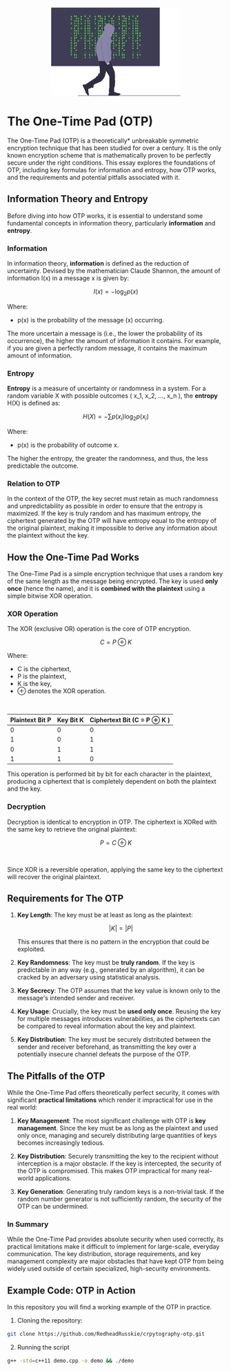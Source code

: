<p align="center">
  <img src="https://github.com/RedheadRusskie/crpytography-otp/blob/main/assets/illustration.svg" alt="Logo" width="300" />
</p>


# The One-Time Pad (OTP)

The One-Time Pad (OTP) is a theoretically* unbreakable symmetric encryption technique that has been studied for over a century. It is the only known encryption scheme that is mathematically proven to be perfectly secure under the right conditions. This essay explores the foundations of OTP, including key formulas for information and entropy, how OTP works, and the requirements and potential pitfalls associated with it.

## Information Theory and Entropy

Before diving into how OTP works, it is essential to understand some fundamental concepts in information theory, particularly **information** and **entropy**.

### Information

In information theory, **information** is defined as the reduction of uncertainty. Devised by the mathematician Claude Shannon, the amount of information I(x) in a message x is given by:

```math
I(x) = -\log_2 p(x)
```

Where:

- p(x) is the probability of the message \(x\) occurring.

The more uncertain a message is (i.e., the lower the probability of its occurrence), the higher the amount of information it contains. For example, if you are given a perfectly random message, it contains the maximum amount of information.

### Entropy

**Entropy** is a measure of uncertainty or randomness in a system. For a random variable X with possible outcomes \( x_1, x_2, ..., x_n \), the **entropy** H(X) is defined as:

```math
H(X) = -\sum p(x_i) \log_2 p(x_i)
```

Where:

- p(x) is the probability of outcome x.

The higher the entropy, the greater the randomness, and thus, the less predictable the outcome.

### Relation to OTP

In the context of the OTP, the key secret must retain as much randomness and unpredictability as possible in order to ensure that the entropy is maximized. If the key is truly random and has maximum entropy, the ciphertext generated by the OTP will have entropy equal to the entropy of the original plaintext, making it impossible to derive any information about the plaintext without the key.

## How the One-Time Pad Works

The One-Time Pad is a simple encryption technique that uses a random key of the same length as the message being encrypted. The key is used **only once** (hence the name), and it is **combined with the plaintext** using a simple bitwise XOR operation.

### XOR Operation

The XOR (exclusive OR) operation is the core of OTP encryption.

```math
C = P \oplus K
```

Where:

- C is the ciphertext,
- P is the plaintext,
- K is the key,
- ⊕ denotes the XOR operation.
<br/>

| Plaintext Bit P         | Key Bit K         | Ciphertext Bit (C = P ⊕ K )           |
| ----------------------- | ----------------- | ------------------------------------- |
| 0                       | 0                 | 0                                     |
| 1                       | 0                 | 1                                     |
| 0                       | 1                 | 1                                     |
| 1                       | 1                 | 0                                     |

This operation is performed bit by bit for each character in the plaintext, producing a ciphertext that is completely dependent on both the plaintext and the key.

### Decryption

Decryption is identical to encryption in OTP. The ciphertext is XORed with the same key to retrieve the original plaintext:

```math
P = C \oplus K
```
<br/>

Since XOR is a reversible operation, applying the same key to the ciphertext will recover the original plaintext.

## Requirements for The OTP

1. **Key Length**: The key must be at least as long as the plaintext:

   ```math
   |K| = |P|
   ```

   This ensures that there is no pattern in the encryption that could be exploited.

2. **Key Randomness**: The key must be **truly random**. If the key is predictable in any way (e.g., generated by an algorithm), it can be cracked by an adversary using statistical analysis.

3. **Key Secrecy**: The OTP assumes that the key value is known only to the message's intended sender and receiver.

4. **Key Usage**: Crucially, the key must be **used only once**. Reusing the key for multiple messages introduces vulnerabilities, as the ciphertexts can be compared to reveal information about the key and plaintext.

5. **Key Distribution**: The key must be securely distributed between the sender and receiver beforehand, as transmitting the key over a potentially insecure channel defeats the purpose of the OTP.

## The Pitfalls of the OTP

While the One-Time Pad offers theoretically perfect security, it comes with significant **practical limitations** which render it impractical for use in the real world:

1. **Key Management**: The most significant challenge with OTP is **key management**. Since the key must be as long as the plaintext and used only once, managing and securely distributing large quantities of keys becomes increasingly tedious.

2. **Key Distribution**: Securely transmitting the key to the recipient without interception is a major obstacle. If the key is intercepted, the security of the OTP is compromised. This makes OTP impractical for many real-world applications.

3. **Key Generation**: Generating truly random keys is a non-trivial task. If the random number generator is not sufficiently random, the security of the OTP can be undermined.

### In Summary

While the One-Time Pad provides absolute security when used correctly, its practical limitations make it difficult to implement for large-scale, everyday communication. The key distribution, storage requirements, and key management complexity are major obstacles that have kept OTP from being widely used outside of certain specialized, high-security environments.

## Example Code: OTP in Action

In this repository you will find a working example of the OTP in practice.

1. Cloning the repository:

```bash
git clone https://github.com/RedheadRusskie/crpytography-otp.git
```

2. Running the script

```bash
g++ -std=c++11 demo.cpp -o demo && ./demo
```
